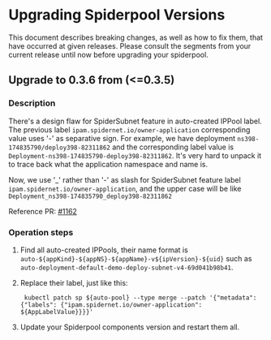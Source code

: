 # Upgrading Spiderpool Versions

This document describes breaking changes, as well as how to fix them, that have occurred at given releases.
Please consult the segments from your current release until now before upgrading your spiderpool.


## Upgrade to 0.3.6 from (<=0.3.5)

### Description

There's a design flaw for SpiderSubnet feature in auto-created IPPool label.
The previous label `ipam.spidernet.io/owner-application` corresponding value uses '-' as separative sign.
For example, we have deployment `ns398-174835790/deploy398-82311862` and the corresponding label value is `Deployment-ns398-174835790-deploy398-82311862`.
It's very hard to unpack it to trace back what the application namespace and name is.

Now, we use '_' rather than '-' as slash for SpiderSubnet feature label `ipam.spidernet.io/owner-application`, and the upper case
will be like `Deployment_ns398-174835790_deploy398-82311862`

Reference PR: [#1162](https://github.com/spidernet-io/spiderpool/pull/1162)

### Operation steps

1. Find all auto-created IPPools, their name format is `auto-${appKind}-${appNS}-${appName}-v${ipVersion}-${uid}` such as `auto-deployment-default-demo-deploy-subnet-v4-69d041b98b41`.

2. Replace their label, just like this:

   ```shell
    kubectl patch sp ${auto-pool} --type merge --patch '{"metadata": {"labels": {"ipam.spidernet.io/owner-application": ${AppLabelValue}}}}'
   ```

3. Update your Spiderpool components version and restart them all.
